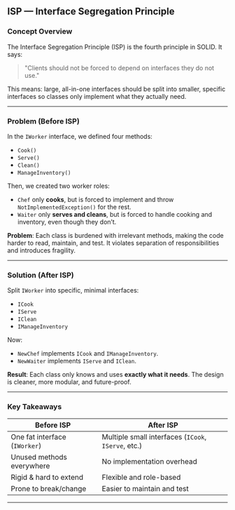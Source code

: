 ﻿## ISP — Interface Segregation Principle

### Concept Overview

The Interface Segregation Principle (ISP) is the fourth principle in SOLID. It says:

> "Clients should not be forced to depend on interfaces they do not use."

This means: large, all-in-one interfaces should be split into smaller, specific interfaces so classes only implement what they actually need.

---

### Problem (Before ISP)

In the `IWorker` interface, we defined four methods:

* `Cook()`
* `Serve()`
* `Clean()`
* `ManageInventory()`

Then, we created two worker roles:

* `Chef` only **cooks**, but is forced to implement and throw `NotImplementedException()` for the rest.
* `Waiter` only **serves and cleans**, but is forced to handle cooking and inventory, even though they don’t.

 **Problem**:
Each class is burdened with irrelevant methods, making the code harder to read, maintain, and test. It violates separation of responsibilities and introduces fragility.

---

### Solution (After ISP)

Split `IWorker` into specific, minimal interfaces:

* `ICook`
* `IServe`
* `IClean`
* `IManageInventory`

Now:

* `NewChef` implements `ICook` and `IManageInventory`.
* `NewWaiter` implements `IServe` and `IClean`.

 **Result**:
Each class only knows and uses **exactly what it needs**. The design is cleaner, more modular, and future-proof.

---

### Key Takeaways

| Before ISP                    | After ISP                                           |
| ----------------------------- | --------------------------------------------------- |
| One fat interface (`IWorker`) | Multiple small interfaces (`ICook`, `IServe`, etc.) |
| Unused methods everywhere     | No implementation overhead                          |
| Rigid & hard to extend        | Flexible and role-based                             |
| Prone to break/change         | Easier to maintain and test                         |

---

